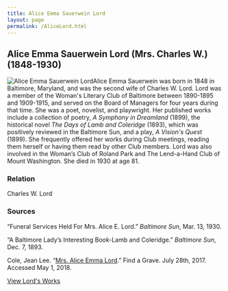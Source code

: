 ```yaml
---
title: Alice Emma Sauerwein Lord
layout: page
permalink: /AliceLord.html
---
```


## Alice Emma Sauerwein Lord (Mrs. Charles W.) (1848-1930)
<div style="float: left"><img src="https://elizajames.github.io/WLCB_draft/assets/img/AliceLord.jpg" alt="Alice Emma Sauerwein Lord"></div>

Alice Emma Sauerwein was born in 1848 in Baltimore, Maryland, and was the second wife of Charles W. Lord. Lord was a member of the Woman's Literary Club of Baltimore between 1890-1895 and 1909-1915, and served on the Board of Managers for four years during that time. She was a poet, novelist, and playwright. Her published works include a collection of poetry, *A Symphony in Dreamland* (1899), the historical novel *The Days of Lamb and Coleridge* (1893), which was positively reviewed in the Baltimore Sun, and a play, *A Vision's Quest* (1899). She frequently offered her works during Club meetings, reading them herself or having them read by other Club members. Lord was also involved in the Woman’s Club of Roland Park and The Lend-a-Hand Club of Mount Washington. She died in 1930 at age 81.

### Relation

Charles W. Lord

### Sources

“Funeral Services Held For Mrs. Alice E. Lord.” *Baltimore Sun*, Mar. 13, 1930.

“A Baltimore Lady’s Interesting Book-Lamb and Coleridge.” *Baltimore Sun*, Dec. 7, 1893.

Cole, Jean Lee. “[Mrs. Alice Emma Lord](https://www.findagrave.com/memorial/181853380/alice-emma-lord).” Find a Grave. July 28th, 2017. Accessed May 1, 2018.

[View Lord's Works](https://elizajames.github.io/WLCB_draft/browse.html#alice)